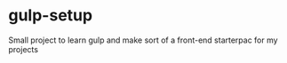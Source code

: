 gulp-setup
==========

Small project to learn gulp and make sort of a front-end starterpac for my projects
